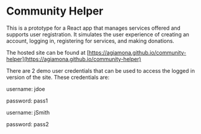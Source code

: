 # Community Helper

This is a prototype for a React app that manages services offered and supports user registration. It simulates the user experience of creating an account, logging in, registering for services, and making donations.

The hosted site can be found at [https://agiamona.github.io/community-helper](https://agiamona.github.io/community-helper)

There are 2 demo user credentials that can be used to access the logged in version of the site. These credentials are:

username: jdoe

password: pass1

username: jSmith

password: pass2
